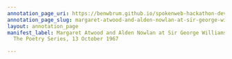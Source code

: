 ```yaml
---
annotation_page_uri: https://benwbrum.github.io/spokenweb-hackathon-development-noterms/annotations/margaret-atwood-and-alden-nowlan-at-sir-george-williams-university-the-poetry-series-13-october-1967-canvas-1-unknown.json
annotation_page_slug: margaret-atwood-and-alden-nowlan-at-sir-george-williams-university-the-poetry-series-13-october-1967-canvas-1-unknown
layout: annotation_page
manifest_label: Margaret Atwood and Alden Nowlan at Sir George Williams University,
  The Poetry Series, 13 October 1967

---
```

